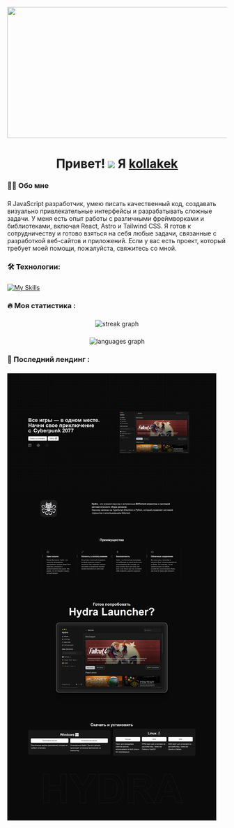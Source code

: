<br clear="both">

<div align="center">
  <img height="300" width="600" src="https://user-images.githubusercontent.com/74038190/225813708-98b745f2-7d22-48cf-9150-083f1b00d6c9.gif"  />
</div>

###

<h1 align="center">Привет! <img src="https://github.com/blackcater/blackcater/raw/main/images/Hi.gif" height="32"/> Я <a href="https://kollakek.ru/" target="_blank">kollakek</a></h1>

###

<h3 align="left">👩‍💻  Обо мне</h3>

###

<p align="left">Я JavaScript разработчик, умею писать качественный код, создавать визуально привлекательные интерфейсы и разрабатывать сложные задачи. У меня есть опыт работы с различными фреймворками и библиотеками, включая React, Astro и Tailwind CSS. Я готов к сотрудничеству и готово взяться на себя любые задачи, связанные с разработкой веб-сайтов и приложений. Если у вас есть проект, который требует моей помощи, пожалуйста, свяжитесь со мной.</p>

###

<h3 align="left">🛠 Технологии:</h3>

###

[![My Skills](https://skillicons.dev/icons?i=js,ts,html,css,nextjs,astro,tailwind,react,prisma,redis,mongodb,nodejs,py,flask,vscode,vercel,supabase)](https://skillicons.dev)

###

<h3 align="left">🔥   Моя статистика :</h3>

###

<div align="center">
  <img src="https://streak-stats.demolab.com?user=kollakek1&locale=en&mode=daily&theme=dark&hide_border=false&border_radius=5&order=3" height="220" alt="streak graph"  />
</div>

###

<div align="center">
  <img src="https://github-readme-stats.vercel.app/api/top-langs?username=kollakek1&locale=en&hide_title=false&layout=compact&card_width=320&langs_count=5&theme=dracula&hide_border=false&order=2" height="150" alt="languages graph"  />
</div>

###

<h3 align="left">📄   Последний лендинг :</h3>

###

<a href="https://hydra-launcher-landing-page.vercel.app/" target="_blank"><img src="https://github.com/kollakek1/kollakek1/blob/main/landing.png?raw=true" alt="landing"  /></a>

###
